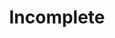 ---
layout: blog
title: "Incomplete"
slug: incomplete
menu: true
order: 8
description: "This is a list of incomplete posts.<br>미완성 게시글 목록입니다."
---
